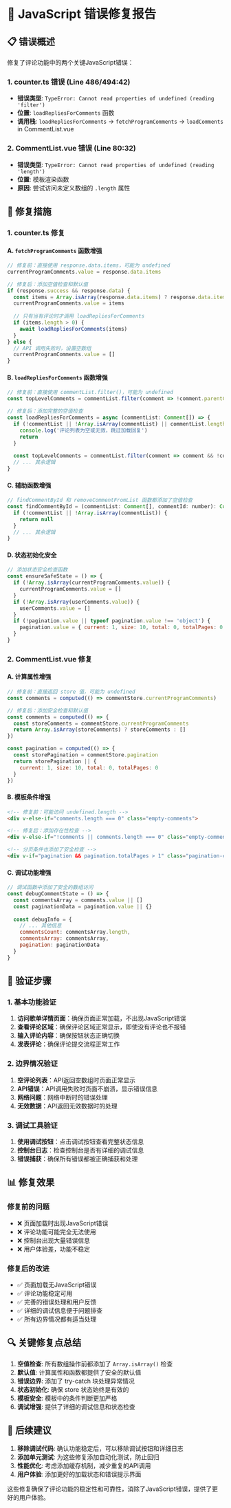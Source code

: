 # 🔧 JavaScript 错误修复报告

## 📋 错误概述

修复了评论功能中的两个关键JavaScript错误：

### 1. **counter.ts 错误 (Line 486/494:42)**
- **错误类型**: `TypeError: Cannot read properties of undefined (reading 'filter')`
- **位置**: `loadRepliesForComments` 函数
- **调用栈**: `loadRepliesForComments` → `fetchProgramComments` → `loadComments` in CommentList.vue

### 2. **CommentList.vue 错误 (Line 80:32)**
- **错误类型**: `TypeError: Cannot read properties of undefined (reading 'length')`
- **位置**: 模板渲染函数
- **原因**: 尝试访问未定义数组的 `.length` 属性

## 🔧 修复措施

### 1. counter.ts 修复

#### A. `fetchProgramComments` 函数增强
```javascript
// 修复前：直接使用 response.data.items，可能为 undefined
currentProgramComments.value = response.data.items

// 修复后：添加空值检查和默认值
if (response.success && response.data) {
  const items = Array.isArray(response.data.items) ? response.data.items : []
  currentProgramComments.value = items
  
  // 只有当有评论时才调用 loadRepliesForComments
  if (items.length > 0) {
    await loadRepliesForComments(items)
  }
} else {
  // API 调用失败时，设置空数组
  currentProgramComments.value = []
}
```

#### B. `loadRepliesForComments` 函数增强
```javascript
// 修复前：直接使用 commentList.filter()，可能为 undefined
const topLevelComments = commentList.filter(comment => !comment.parentCommentId)

// 修复后：添加完整的空值检查
const loadRepliesForComments = async (commentList: Comment[]) => {
  if (!commentList || !Array.isArray(commentList) || commentList.length === 0) {
    console.log('评论列表为空或无效，跳过加载回复')
    return
  }
  
  const topLevelComments = commentList.filter(comment => comment && !comment.parentCommentId)
  // ... 其余逻辑
}
```

#### C. 辅助函数增强
```javascript
// findCommentById 和 removeCommentFromList 函数都添加了空值检查
const findCommentById = (commentList: Comment[], commentId: number): Comment | null => {
  if (!commentList || !Array.isArray(commentList)) {
    return null
  }
  // ... 其余逻辑
}
```

#### D. 状态初始化安全
```javascript
// 添加状态安全检查函数
const ensureSafeState = () => {
  if (!Array.isArray(currentProgramComments.value)) {
    currentProgramComments.value = []
  }
  if (!Array.isArray(userComments.value)) {
    userComments.value = []
  }
  if (!pagination.value || typeof pagination.value !== 'object') {
    pagination.value = { current: 1, size: 10, total: 0, totalPages: 0 }
  }
}
```

### 2. CommentList.vue 修复

#### A. 计算属性增强
```javascript
// 修复前：直接返回 store 值，可能为 undefined
const comments = computed(() => commentStore.currentProgramComments)

// 修复后：添加安全检查和默认值
const comments = computed(() => {
  const storeComments = commentStore.currentProgramComments
  return Array.isArray(storeComments) ? storeComments : []
})

const pagination = computed(() => {
  const storePagination = commentStore.pagination
  return storePagination || {
    current: 1, size: 10, total: 0, totalPages: 0
  }
})
```

#### B. 模板条件增强
```html
<!-- 修复前：可能访问 undefined.length -->
<div v-else-if="comments.length === 0" class="empty-comments">

<!-- 修复后：添加存在性检查 -->
<div v-else-if="!comments || comments.length === 0" class="empty-comments">

<!-- 分页条件也添加了安全检查 -->
<div v-if="pagination && pagination.totalPages > 1" class="pagination-container">
```

#### C. 调试功能增强
```javascript
// 调试函数中添加了安全的数组访问
const debugCommentState = () => {
  const commentsArray = comments.value || []
  const paginationData = pagination.value || {}
  
  const debugInfo = {
    // ... 其他信息
    commentsCount: commentsArray.length,
    commentsArray: commentsArray,
    pagination: paginationData
  }
}
```

## 🧪 验证步骤

### 1. 基本功能验证
1. **访问歌单详情页面**：确保页面正常加载，不出现JavaScript错误
2. **查看评论区域**：确保评论区域正常显示，即使没有评论也不报错
3. **输入评论内容**：确保按钮状态正确切换
4. **发表评论**：确保评论提交流程正常工作

### 2. 边界情况验证
1. **空评论列表**：API返回空数组时页面正常显示
2. **API错误**：API调用失败时页面不崩溃，显示错误信息
3. **网络问题**：网络中断时的错误处理
4. **无效数据**：API返回无效数据时的处理

### 3. 调试工具验证
1. **使用调试按钮**：点击调试按钮查看完整状态信息
2. **控制台日志**：检查控制台是否有详细的调试信息
3. **错误捕获**：确保所有错误都被正确捕获和处理

## 📊 修复效果

### 修复前的问题
- ❌ 页面加载时出现JavaScript错误
- ❌ 评论功能可能完全无法使用
- ❌ 控制台出现大量错误信息
- ❌ 用户体验差，功能不稳定

### 修复后的改进
- ✅ 页面加载无JavaScript错误
- ✅ 评论功能稳定可用
- ✅ 完善的错误处理和用户反馈
- ✅ 详细的调试信息便于问题排查
- ✅ 所有边界情况都有适当处理

## 🔍 关键修复点总结

1. **空值检查**: 所有数组操作前都添加了 `Array.isArray()` 检查
2. **默认值**: 计算属性和函数都提供了安全的默认值
3. **错误边界**: 添加了 try-catch 块处理异常情况
4. **状态初始化**: 确保 store 状态始终是有效的
5. **模板安全**: 模板中的条件判断更加严格
6. **调试增强**: 提供了详细的调试信息和状态检查

## 🚀 后续建议

1. **移除调试代码**: 确认功能稳定后，可以移除调试按钮和详细日志
2. **添加单元测试**: 为这些修复添加自动化测试，防止回归
3. **性能优化**: 考虑添加缓存机制，减少重复的API调用
4. **用户体验**: 添加更好的加载状态和错误提示界面

这些修复确保了评论功能的稳定性和可靠性，消除了JavaScript错误，提供了更好的用户体验。
